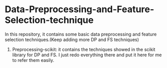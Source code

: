 # Data-Preprocessing-and-Feature-Selection-technique
In this repository, it contains some basic data preprocessing and feature selection techniques.(Keep adding more DP and FS techniques)

1. Preprocessing-scikit: it contains the techniques showed in the scikit library for DP and FS. I just redo everything there and put it here for me to refer them easily.
